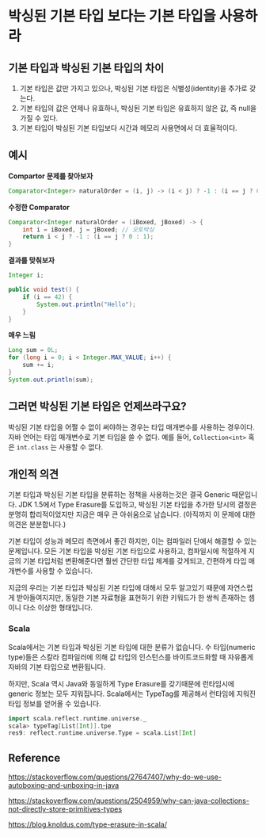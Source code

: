 # 박싱된 기본 타입 보다는 기본 타입을 사용하라

## 기본 타입과 박싱된 기본 타입의 차이
1. 기본 타입은 값만 가지고 있으나, 박싱된 기본 타입은 식별성(identity)을 추가로 갖는다.
2. 기본 타입의 값은 언제나 유효하나, 박싱된 기본 타입은 유효하지 않은 값, 즉 null을 가질 수 있다.
3. 기본 타입이 박싱된 기본 타입보다 시간과 메모리 사용면에서 더 효율적이다.

## 예시
**Compartor 문제를 찾아보자**
```java
Comparator<Integer> naturalOrder = (i, j) -> (i < j) ? -1 : (i == j ? 0 : 1);
```

**수정한 Comparator**
```java
Comparator<Integer naturalOrder = (iBoxed, jBoxed) -> {
    int i = iBoxed, j = jBoxed; // 오토박싱
    return i < j ? -1 : (i == j ? 0 : 1);
}
```

**결과를 맞춰보자**
```java
Integer i;

public void test() {
    if (i == 42) {
        System.out.println("Hello");
    }
}
```

**매우 느림**
```java
Long sum = 0L;
for (long i = 0; i < Integer.MAX_VALUE; i++) {
    sum += i;
}
System.out.println(sum);
```

## 그러면 박싱된 기본 타입은 언제쓰라구요?
박싱된 기본 타입을 어쩔 수 없이 써야하는 경우는 타입 매개변수를 사용하는 경우이다. 자바 언어는 타입 매개변수로 기본 타입을 쓸 수 없다. 예를 들어, `Collection<int>` 혹은 `int.class` 는 사용할 수 없다.

## 개인적 의견
기본 타입과 박싱된 기본 타입을 분류하는 정책을 사용하는것은 결국 Generic 때문입니다. JDK 1.5에서 Type Erasure를 도입하고, 박싱된 기본 타입을 추가한 당시의 결정은 분명히 합리적이었지만 지금은 매우 큰 아쉬움으로 남습니다. (아직까지 이 문제에 대한 의견은 분분합니다.)

기본 타입이 성능과 메모리 측면에서 좋긴 하지만, 이는 컴파일러 단에서 해결할 수 있는 문제입니다. 모든 기본 타입을 박싱된 기본 타입으로 사용하고, 컴파일시에 적절하게 지금의 기본 타입처럼 변환해준다면 훨씬 간단한 타입 체계를 갖게되고, 간편하게 타입 매개변수를 사용할 수 있습니다. 

지금의 우리는 기본 타입과 박싱된 기본 타입에 대해서 모두 알고있기 때문에 자연스럽게 받아들여지지만, 동일한 기본 자료형을 표현하기 위한 키워드가 한 쌍씩 존재하는 셈이니 다소 이상한 형태입니다.

### Scala
Scala에서는 기본 타입과 박싱된 기본 타입에 대한 분류가 없습니다. 수 타입(numeric type)들은 스칼라 컴파일러에 의해 값 타입의 인스턴스를 바이트코드화할 때 자유롭게 자바의 기본 타입으로 변환됩니다.

하지만, Scala 역시 Java와 동일하게 Type Erasure를 갖기때문에 런타임시에 generic 정보는 모두 지워집니다. Scala에서는 TypeTag를 제공해서 런타임에 지워진 타입 정보를 얻어올 수 있습니다.

```scala
import scala.reflect.runtime.universe._
scala> typeTag[List[Int]].tpe
res9: reflect.runtime.universe.Type = scala.List[Int]
```

## Reference
https://stackoverflow.com/questions/27647407/why-do-we-use-autoboxing-and-unboxing-in-java

https://stackoverflow.com/questions/2504959/why-can-java-collections-not-directly-store-primitives-types

https://blog.knoldus.com/type-erasure-in-scala/
